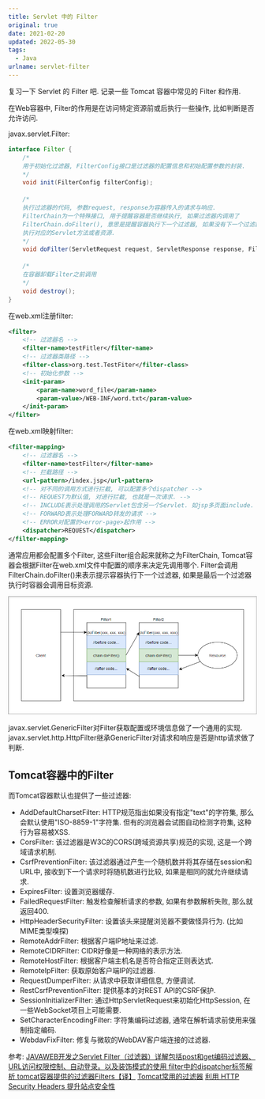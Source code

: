 ```yaml
---
title: Servlet 中的 Filter
original: true
date: 2021-02-20
updated: 2022-05-30
tags: 
  - Java
urlname: servlet-filter
---
```

复习一下 Servlet 的 Filter 吧. 记录一些 Tomcat 容器中常见的 Filter 和作用.
<!--more-->
在Web容器中, Filter的作用是在访问特定资源前或后执行一些操作, 比如判断是否允许访问. 

javax.servlet.Filter:
~~~ java
interface Filter {
    /*
    用于初始化过滤器, FilterConfig接口是过滤器的配置信息和初始配置参数的封装.
    */
    void init(FilterConfig filterConfig);

    /*
    执行过滤器的代码, 参数request, response为容器传入的请求与响应. 
    FilterChain为一个特殊接口, 用于提醒容器是否继续执行, 如果过滤器内调用了
    FilterChain.doFilter(), 意思是提醒容器执行下一个过滤器, 如果没有下一个过滤器则
    执行对应的Servlet方法或者资源.
    */
    void doFilter(ServletRequest request, ServletResponse response, FilterChain chain);

    /*
    在容器卸载Filter之前调用
    */
    void destroy();
}
~~~

在web.xml注册filter:
~~~ xml
<filter>
    <!-- 过滤器名 -->
    <filter-name>testFitler</filter-name>
    <!-- 过滤器类路径 -->
    <filter-class>org.test.TestFiter</filter-class>
    <!-- 初始化参数 -->
    <init-param>
        <param-name>word_file</param-name>
        <param-value>/WEB-INF/word.txt</param-value>
    </init-param>
</filter>
~~~

在web.xml映射filter:
~~~ xml
<filter-mapping>
    <!-- 过滤器名 -->
    <filter-name>testFilter</filter-name>
    <!-- 拦截路径 -->
    <url-pattern>/index.jsp</url-pattern>
    <!-- 对不同的调用方式进行拦截, 可以配置多个dispatcher -->
    <!-- REQUEST为默认值, 对进行拦截, 也就是一次请求. -->
    <!-- INCLUDE表示处理调用的Servlet包含另一个Servlet. 如jsp多页面include. -->
    <!-- FORWARD表示处理FORWARD转发的请求 -->
    <!-- ERROR对配置的<error-page>起作用 -->
    <dispatcher>REQUEST</dispatcher>
</filter-mapping>
~~~

通常应用都会配置多个Filter, 这些Filter组合起来就称之为FilterChain, Tomcat容器会根据Filter在web.xml文件中配置的顺序来决定先调用哪个. Filter会调用FilterChain.doFilter()来表示提示容器执行下一个过滤器, 如果是最后一个过滤器执行时容器会调用目标资源.

![](/picture/2021-02-20-12-35-51.png)

javax.servlet.GenericFilter对Filter获取配置或环境信息做了一个通用的实现.
javax.servlet.http.HttpFilter继承GenericFilter对请求和响应是否是http请求做了判断.

## Tomcat容器中的Filter

而Tomcat容器默认也提供了一些过滤器:
- AddDefaultCharsetFilter: HTTP规范指出如果没有指定"text"的字符集, 那么会默认使用"ISO-8859-1"字符集. 但有的浏览器会试图自动检测字符集, 这种行为容易被XSS.
- CorsFilter: 该过滤器是W3C的CORS(跨域资源共享)规范的实现, 这是一个跨域请求机制.
- CsrfPreventionFilter: 该过滤器通过产生一个随机数并将其存储在session和URL中, 接收到下一个请求时将随机数进行比较, 如果是相同的就允许继续请求.
- ExpiresFilter: 设置浏览器缓存.
- FailedRequestFilter: 触发检查解析请求的参数, 如果有参数解析失败, 那么就返回400.
- HttpHeaderSecurityFilter: 设置该头来提醒浏览器不要做怪异行为. (比如MIME类型嗅探)
- RemoteAddrFilter: 根据客户端IP地址来过滤.
- RemoteCIDRFilter: CIDR好像是一种网络的表示方法.
- RemoteHostFilter: 根据客户端主机名是否符合指定正则表达式.
- RemoteIpFilter: 获取原始客户端IP的过滤器.
- RequestDumperFilter: 从请求中获取详细信息, 方便调试.
- RestCsrfPreventionFilter: 提供基本的对REST API的CSRF保护.
- SessionInitializerFilter: 通过HttpServletRequest来初始化HttpSession, 在一些WebSocket项目上可能需要.
- SetCharacterEncodingFilter: 字符集编码过滤器, 通常在解析请求前使用来强制指定编码.
- WebdavFixFilter: 修复与微软的WebDAV客户端连接的过滤器.




参考:
[JAVAWEB开发之Servlet Filter（过滤器）详解包括post和get编码过滤器、URL访问权限控制、自动登录。以及装饰模式的使用
](https://blog.csdn.net/u013087513/article/details/56835894)
[filter中的dispatcher标签解析
](https://blog.csdn.net/xiaokang123456kao/article/details/72885171)
[tomcat容器提供的过滤器Filters【译】](https://blog.csdn.net/weixin_34307464/article/details/92591041)
[Tomcat常用的过滤器](https://www.cnblogs.com/jian0110/p/10512188.html)
[利用 HTTP Security Headers 提升站点安全性](https://blog.csdn.net/myle69/article/details/83747018)